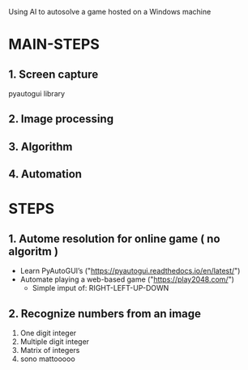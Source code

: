 Using AI to autosolve a game hosted on a Windows machine

# MAIN-STEPS

## 1. Screen capture

pyautogui library

## 2. Image processing

## 3. Algorithm

## 4. Automation

# STEPS

## 1. Autome resolution for online game ( no algoritm )

- Learn PyAutoGUI’s ("https://pyautogui.readthedocs.io/en/latest/")
- Automate playing a web-based game ("https://play2048.com/")
  - Simple imput of: RIGHT-LEFT-UP-DOWN

## 2. Recognize numbers from an image

1. One digit integer
2. Multiple digit integer
3. Matrix of integers
4. sono mattooooo
